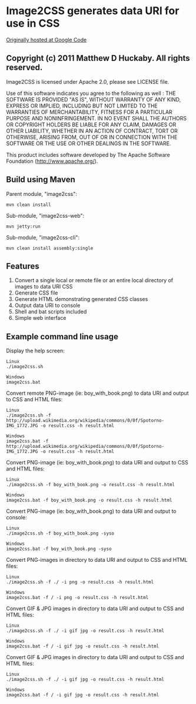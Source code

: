 # Image2CSS generates data URI for use in CSS
[Originally hosted at Google Code](http://code.google.com/p/image2css)


## Copyright (c) 2011 Matthew D Huckaby. All rights reserved.
Image2CSS is licensed under Apache 2.0, please see LICENSE file.

Use of this software indicates you agree to the following as well : 
THE SOFTWARE IS PROVIDED "AS IS", WITHOUT WARRANTY OF ANY KIND, EXPRESS OR
IMPLIED, INCLUDING BUT NOT LIMITED TO THE WARRANTIES OF MERCHANTABILITY,
FITNESS FOR A PARTICULAR PURPOSE AND NONINFRINGEMENT. IN NO EVENT SHALL THE
AUTHORS OR COPYRIGHT HOLDERS BE LIABLE FOR ANY CLAIM, DAMAGES OR OTHER
LIABILITY, WHETHER IN AN ACTION OF CONTRACT, TORT OR OTHERWISE, ARISING FROM,
OUT OF OR IN CONNECTION WITH THE SOFTWARE OR THE USE OR OTHER DEALINGS IN
THE SOFTWARE.

This product includes software developed by The Apache Software Foundation (http://www.apache.org/).


## Build using Maven

Parent module, "image2css":

    mvn clean install

Sub-module, "image2css-web":

    mvn jetty:run

Sub-module, "image2css-cli":

    mvn clean install assembly:single


## Features
1. Convert a single local or remote file or an entire local directory of images to data URI CSS
2. Generate CSS file
3. Generate HTML demonstrating generated CSS classes
4. Output data URI to console
5. Shell and bat scripts included
6. Simple web interface


## Example command line usage

Display the help screen:

	Linux
	./image2css.sh
	
	Windows
	image2css.bat

Convert remote PNG-image (ie: boy_with_book.png) to data URI and output to CSS and HTML files:

	Linux
	./image2css.sh -f http://upload.wikimedia.org/wikipedia/commons/0/0f/Spotorno-IMG_1772.JPG -o result.css -h result.html
	
	Windows
	image2css.bat -f http://upload.wikimedia.org/wikipedia/commons/0/0f/Spotorno-IMG_1772.JPG -o result.css -h result.html

Convert PNG-image (ie: boy_with_book.png) to data URI and output to CSS and HTML files:

	Linux
	./image2css.sh -f boy_with_book.png -o result.css -h result.html

	Windows
	image2css.bat -f boy_with_book.png -o result.css -h result.html

Convert PNG-image (ie: boy_with_book.png) to data URI and output to console:

	Linux
	./image2css.sh -f boy_with_book.png -syso
	
	Windows
	image2css.bat -f boy_with_book.png -syso
	
Convert PNG-images in directory to data URI and output to CSS and HTML files:

	Linux
	./image2css.sh -f ./ -i png -o result.css -h result.html
	
	Windows
	image2css.bat -f / -i png -o result.css -h result.html
	
Convert GIF & JPG images in directory to data URI and output to CSS and HTML files:

	Linux
	./image2css.sh -f ./ -i gif jpg -o result.css -h result.html
	
	Windows
	image2css.bat -f / -i gif jpg -o result.css -h result.html

Convert GIF & JPG images in directory to data URI and output to CSS and HTML files:
	
	Linux
	./image2css.sh -f ./ -i gif jpg -o result.css -h result.html
	
	Windows
	image2css.bat -f / -i gif jpg -o result.css -h result.html



